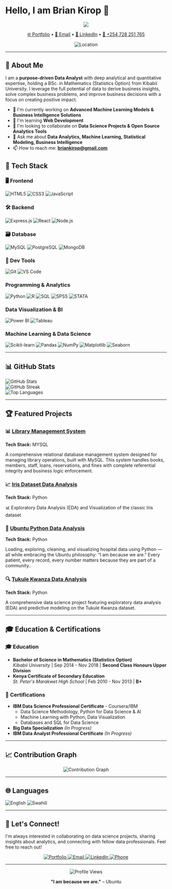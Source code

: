 # Hello, I am Brian Kirop 👋

<div align="center">
  <img src="https://readme-typing-svg.herokuapp.com/?lines=Data+Analyst;Data+Scientist;Machine+Learning+Engineer;Software+Developer&center=true&size=30&color=0891b2">
</div>

<p align="center">
  <a href="https://bkirop.github.io/Personal_Portfolio/">🌐 Portfolio</a> •
  <a href="mailto:briankirop@gmail.com">📧 Email</a> •
  <a href="https://www.linkedin.com/in/briankirop/">💼 LinkedIn</a> •
  <a href="tel:+254728251765">📱 +254 728 251 765</a>
</p>

<div align="center">
  <img src="https://img.shields.io/badge/Location-Nairobi,%20Kenya-brightgreen?style=flat-square&logo=googlemaps" alt="Location" />
</div>

---

## 🚀 About Me

I am a **purpose-driven Data Analyst** with deep analytical and quantitative expertise, holding a BSc. in Mathematics (Statistics Option) from Kibabii University. I leverage the full potential of data to derive business insights, solve complex business problems, and improve business decisions with a focus on creating positive impact.

- 🔭 I'm currently working on **Advanced Machine Learning Models & Business Intelligence Solutions**
- 🌱 I'm learning **Web Development**
- 👯 I'm looking to collaborate on **Data Science Projects & Open Source Analytics Tools**
- 💬 Ask me about **Data Analytics, Machine Learning, Statistical Modeling, Business Intelligence**
- 📫 How to reach me: **briankirop@gmail.com**
 
## 🧰 Tech Stack

### 🖥️ Frontend
![HTML5](https://img.shields.io/badge/-HTML5-E34F26?style=flat&logo=html5&logoColor=white)
![CSS3](https://img.shields.io/badge/-CSS3-1572B6?style=flat&logo=css3&logoColor=white)
![JavaScript](https://img.shields.io/badge/-JavaScript-F7DF1E?style=flat&logo=javascript&logoColor=black)

### 🛠️ Backend
![Express.js](https://img.shields.io/badge/-Express.js-000000?style=flat&logo=express&logoColor=white)
![React](https://img.shields.io/badge/-React-61DAFB?style=flat&logo=react&logoColor=black)
![Node.js](https://img.shields.io/badge/-Node.js-339933?style=flat&logo=node.js&logoColor=white)

### 🗃️ Database
![MySQL](https://img.shields.io/badge/-MySQL-4479A1?style=flat&logo=mysql&logoColor=white)
![PostgreSQL](https://img.shields.io/badge/-PostgreSQL-336791?style=flat&logo=postgresql&logoColor=white)
![MongoDB](https://img.shields.io/badge/-MongoDB-47A248?style=flat&logo=mongodb&logoColor=white)

### 🔧 Dev Tools
![Git](https://img.shields.io/badge/-Git-F05032?style=flat&logo=git&logoColor=white)
![VS Code](https://img.shields.io/badge/-VS%20Code-007ACC?style=flat&logo=visual-studio-code&logoColor=white)

### Programming & Analytics
![Python](https://img.shields.io/badge/-Python-3776AB?style=flat&logo=python&logoColor=white)
![R](https://img.shields.io/badge/-R-276DC3?style=flat&logo=r&logoColor=white)
![SQL](https://img.shields.io/badge/-SQL-4479A1?style=flat&logo=mysql&logoColor=white)
![SPSS](https://img.shields.io/badge/-SPSS-052FAD?style=flat&logoColor=white)
![STATA](https://img.shields.io/badge/-STATA-1F4E79?style=flat&logoColor=white)

### Data Visualization & BI
![Power BI](https://img.shields.io/badge/-Power%20BI-F2C811?style=flat&logo=power-bi&logoColor=black)
![Tableau](https://img.shields.io/badge/-Tableau-E97627?style=flat&logo=tableau&logoColor=white)

### Machine Learning & Data Science
![Scikit-learn](https://img.shields.io/badge/-Scikit--learn-F7931E?style=flat&logo=scikit-learn&logoColor=white)
![Pandas](https://img.shields.io/badge/-Pandas-150458?style=flat&logo=pandas&logoColor=white)
![NumPy](https://img.shields.io/badge/-NumPy-013243?style=flat&logo=numpy&logoColor=white)
![Matplotlib](https://img.shields.io/badge/-Matplotlib-11557c?style=flat&logoColor=white)
![Seaborn](https://img.shields.io/badge/-Seaborn-3776AB?style=flat&logoColor=white)

---

## 📊 GitHub Stats

<div align="left">
  <img src="https://github-readme-stats.vercel.app/api?username=bkirop&show_icons=true&theme=github_dark&hide_border=true&bg_color=0D1117&title_color=0891b2&text_color=ffffff&icon_color=0891b2" alt="GitHub Stats" />
</div>

<div align="left">
  <img src="https://github-readme-streak-stats.herokuapp.com/?user=bkirop&theme=dark&hide_border=true&background=0D1117&stroke=0891b2&ring=0891b2&fire=0891b2&currStreakLabel=0891b2" alt="GitHub Streak" />
</div>

<div align="left">
  <img src="https://github-readme-stats.vercel.app/api/top-langs/?username=bkirop&layout=compact&theme=github_dark&hide_border=true&bg_color=0D1117&title_color=0891b2&text_color=ffffff" alt="Top Languages" />
</div>

---

## 🏆 Featured Projects

### 📊 [Library Management System](https://github.com/Bkirop/Library-Management-System)
**Tech Stack:** MYSQL 

 A comprehensive relational database management system designed for managing library operations, built with MySQL. This system handles books, members, staff, loans, reservations, and fines with complete referential integrity and business logic enforcement.

### 📈 [Iris Dataset Data Analysis](https://github.com/Bkirop/Iris-Dataset-Data-Analysis/tree/master)
**Tech Stack:** Python

📊 Exploratory Data Analysis (EDA) and Visualization of the classic Iris dataset

### 🎯 [Ubuntu Python Data Analysis](https://github.com/Bkirop/Ubuntu-Python-Data-Analysis)
**Tech Stack:** Python 

Loading, exploring, cleaning, and visualizing hospital data using Python — all while embracing the Ubuntu philosophy: “I am because we are.” Every patient, every record, every number matters because they are part of a community..

### 🔍 [Tukule Kwanza Data Analysis](https://github.com/Bkirop/Kwanza-Tukule-Data-Analysis)
**Tech Stack:** Python 

A comprehensive data science project featuring exploratory data analysis (EDA) and predictive modeling on the Tukule Kwanza dataset.

---

## 🎓 Education & Certifications

### 🎓 **Education**
- **Bachelor of Science in Mathematics (Statistics Option)**  
  *Kibabii University* | Sep 2014 - Nov 2018 | **Second Class Honours Upper Division**
- **Kenya Certificate of Secondary Education**  
  *St. Peter's Marakwet High School* | Feb 2010 - Nov 2013 | **B+**

### 🏅 **Certifications**
- **IBM Data Science Professional Certificate** - Coursera/IBM
  - Data Science Methodology, Python for Data Science & AI
  - Machine Learning with Python, Data Visualization
  - Databases and SQL for Data Science
- **Big Data Specialization** *(In Progress)*
- **IBM Data Analyst Professional Certificate** *(In Progress)*

---


## 📈 Contribution Graph

<div align="center">
  <img src="https://github-readme-activity-graph.vercel.app/graph?username=bkirop&theme=github-compact&hide_border=true&bg_color=0D1117&color=0891b2&line=0891b2&point=ffffff" alt="Contribution Graph" />
</div>

---

## 🌐 Languages

![English](https://img.shields.io/badge/-English-4285F4?style=flat&logoColor=white)
![Swahili](https://img.shields.io/badge/-Swahili-34A853?style=flat&logoColor=white)

---

## 🤝 Let's Connect!

I'm always interested in collaborating on data science projects, sharing insights about analytics, and connecting with fellow data professionals. Feel free to reach out!

<div align="center">
  <a href="https://bkirop.github.io/Personal_Portfolio/">
    <img src="https://img.shields.io/badge/Portfolio-0891b2?style=for-the-badge&logo=internet-explorer&logoColor=white" alt="Portfolio" />
  </a>
  <a href="mailto:briankirop@gmail.com">
    <img src="https://img.shields.io/badge/Email-D14836?style=for-the-badge&logo=gmail&logoColor=white" alt="Email" />
  </a>
  <a href="https://www.linkedin.com/in/briankirop/">
    <img src="https://img.shields.io/badge/LinkedIn-0077B5?style=for-the-badge&logo=linkedin&logoColor=white" alt="LinkedIn" />
  </a>
  <a href="tel:+254728251765">
    <img src="https://img.shields.io/badge/Phone-%2B254%20728%20251%20765-25D366?style=for-the-badge&logo=whatsapp&logoColor=white" alt="Phone" />
  </a>
</div>

---

<div align="center">
  <img src="https://komarev.com/ghpvc/?username=bkirop&color=0891b2&style=flat-square&label=Profile+Views" alt="Profile Views" />
</div>

<div align="center">
  
  **"I am because we are."** – Ubuntu
  
</div>
